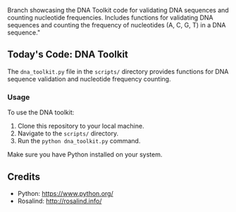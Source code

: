 Branch showcasing the DNA Toolkit code for validating DNA sequences and counting nucleotide frequencies. Includes functions for validating DNA sequences and counting the frequency of nucleotides (A, C, G, T) in a DNA sequence."


## Today's Code: DNA Toolkit

The `dna_toolkit.py` file in the `scripts/` directory provides functions for DNA sequence validation and nucleotide frequency counting.

### Usage

To use the DNA toolkit:
1. Clone this repository to your local machine.
2. Navigate to the `scripts/` directory.
3. Run the `python dna_toolkit.py` command.

Make sure you have Python installed on your system.

## Credits

- Python: https://www.python.org/
- Rosalind: http://rosalind.info/